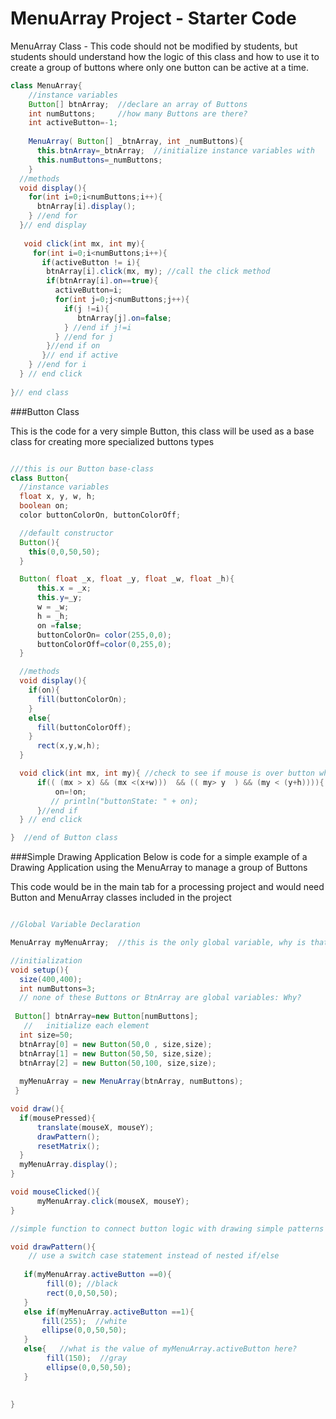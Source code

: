 # MenuArray Project - Starter Code

MenuArray Class - This code should not be modified by students, but students should understand how the logic of this class and how to use it to create a group of buttons where only one button can be active at a time.

```java
class MenuArray{
    //instance variables
    Button[] btnArray;  //declare an array of Buttons
    int numButtons;     //how many Buttons are there?
    int activeButton=-1;
    
    MenuArray( Button[] _btnArray, int _numButtons){
      this.btnArray=_btnArray;  //initialize instance variables with 
      this.numButtons=_numButtons;
    }
  //methods 
  void display(){
    for(int i=0;i<numButtons;i++){
      btnArray[i].display();
    } //end for
  }// end display
    
   void click(int mx, int my){
     for(int i=0;i<numButtons;i++){
       if(activeButton != i){
        btnArray[i].click(mx, my); //call the click method
        if(btnArray[i].on==true){
          activeButton=i;
          for(int j=0;j<numButtons;j++){
            if(j !=i){
               btnArray[j].on=false;
            } //end if j!=i
          } //end for j
        }//end if on
       }// end if active
    } //end for i
  } // end click
  
}// end class
```
###Button Class 

This is the code for a very simple Button, this class will be used as a base class for creating more specialized buttons types


```java

///this is our Button base-class
class Button{
  //instance variables
  float x, y, w, h;
  boolean on;
  color buttonColorOn, buttonColorOff;

  //default constructor
  Button(){
    this(0,0,50,50); 
  }

  Button( float _x, float _y, float _w, float _h){
      this.x = _x;
      this.y=_y;
      w = _w;
      h = _h;
      on =false;
      buttonColorOn= color(255,0,0);
      buttonColorOff=color(0,255,0);
  }

  //methods
  void display(){
    if(on){
      fill(buttonColorOn);
    }
    else{
      fill(buttonColorOff);
    }
      rect(x,y,w,h);
  }

  void click(int mx, int my){ //check to see if mouse is over button when clicked is called
      if(( (mx > x) && (mx <(x+w)))  && (( my> y  ) && (my < (y+h)))){
          on=!on; 
         // println("buttonState: " + on);
      }//end if
  } // end click

}  //end of Button class

```
###Simple Drawing Application 
Below is code for a simple example of a Drawing Application using the MenuArray to manage a group of Buttons

This code would be in the main tab for a processing project and would need Button and MenuArray classes included in the project

```java

//Global Variable Declaration

MenuArray myMenuArray;  //this is the only global variable, why is that?

//initialization
void setup(){
  size(400,400);
  int numButtons=3;
  // none of these Buttons or BtnArray are global variables: Why?
  
 Button[] btnArray=new Button[numButtons];
   //   initialize each element
  int size=50;
  btnArray[0] = new Button(50,0 , size,size);
  btnArray[1] = new Button(50,50, size,size);
  btnArray[2] = new Button(50,100, size,size);
  
  myMenuArray = new MenuArray(btnArray, numButtons);
 }                            

void draw(){
  if(mousePressed){
      translate(mouseX, mouseY);
      drawPattern();
      resetMatrix();
  }
  myMenuArray.display();
}

void mouseClicked(){
      myMenuArray.click(mouseX, mouseY);
}

//simple function to connect button logic with drawing simple patterns

void drawPattern(){
    // use a switch case statement instead of nested if/else 
   
   if(myMenuArray.activeButton ==0){
        fill(0); //black
        rect(0,0,50,50);
   }
   else if(myMenuArray.activeButton ==1){
       fill(255);  //white
       ellipse(0,0,50,50);
   }
   else{   //what is the value of myMenuArray.activeButton here?  
        fill(150);  //gray
        ellipse(0,0,50,50);
   }
   

}
```



 

